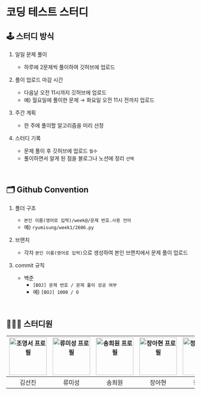 # 코딩 테스트 스터디

## 🕹️ 스터디 방식

1. 일일 문제 풀이

   - 하루에 2문제씩 풀이하여 깃허브에 업로드

2. 풀이 업로드 마감 시간

   - 다음날 오전 11시까지 깃허브에 업로드
   - 예) 월요일에 풀이한 문제 → 화요일 오전 11시 전까지 업로드

3. 주간 계획

   - 한 주에 풀이할 알고리즘을 미리 선정

4. 스터디 기록
   - 문제 풀이 후 깃허브에 업로드 `필수`
   - 풀이하면서 알게 된 점을 블로그나 노션에 정리 `선택`

<br>

## 🗂️ Github Convention

1. 폴더 구조

   - `본인 이름(영어로 입력)/week@/문제 번호.사용 언어`
   - 예) `ryumisung/week1/2606.py`

2. 브랜치

   - 각자 `본인 이름(영어로 입력)`으로 생성하여 본인 브랜치에서 문제 풀이 업로드

3. commit 규칙
   - 백준
     - `[BOJ] 문제 번호 / 문제 풀이 성공 여부`
     - 예) `[BOJ] 1000 / O`

<br>

## 💁🏻‍♀️ 스터디원

| <a href="https://github.com/dawncoding" target="_blank"><img src="https://avatars.githubusercontent.com/u/79133028?v=4" alt="조영서 프로필" width="100px" /></a> | <a href="https://github.com/misung-dev" target="_blank"><img src="https://avatars.githubusercontent.com/u/128569095?v=4" alt="류미성 프로필" width="100px" /></a> | <a href="https://github.com/haesa" target="_blank"><img src="https://avatars.githubusercontent.com/u/34948133?v=4" alt="송희원 프로필" width="100px" /></a> | <a href="https://github.com/becherryu" target="_blank"><img src="https://avatars.githubusercontent.com/u/81617058?v=4" alt="장아현 프로필" width="100px" /></a> | <a href="https://github.com/quothraven1122" target="_blank"><img src="https://avatars.githubusercontent.com/u/102286920?v=4" alt="정민주 프로필" width="100px" /></a> |
| :--------------------------------------------------------------------------------------------------------------------------------------------------------------: | :---------------------------------------------------------------------------------------------------------------------------------------------------------------: | :---------------------------------------------------------------------------------------------------------------------------------------------------------: | :-------------------------------------------------------------------------------------------------------------------------------------------------------------: | :-------------------------------------------------------------------------------------------------------------------------------------------------------------------: |
|                                                                              김선진                                                                              |                                                                              류미성                                                                               |                                                                           송희원                                                                            |                                                                             장아현                                                                              |                                                                                정민주                                                                                 |
